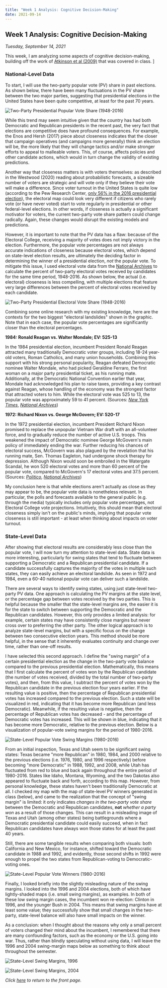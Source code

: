 ```yaml
---
title: "Week 1 Analysis: Cognitive Decision-Making"
date: 2021-09-14
---
```

## Week 1 Analysis: Cognitive Decision-Making
*Tuesday, September 14, 2021*

This week, I am analyzing some aspects of cognitive decision-making, building off the work of [Atkinson et al (2009)](https://scholar.harvard.edu/files/renos/files/atkinsonenoshill2009.pdf) that was covered in class.
]
### National-Level Data
To start, I will use the two-party popular vote (PV) share in past elections. As shown below, there have been many fluctuations in the PV share between the two major parties, suggesting that presidential elections in the United States have been quite competitive, at least for the past 70 years. 

![Two-Party Presidential Popular Vote Share (1948-2016)](https://yanxifang.github.io/Gov-1347/images/PV_national_historical.png)

While this trend may seem intuitive given that the country has had both Democratic and Republican presidents in the recent past, the very fact that elections are competitive does have profound consequences. For example, the Enos and Hersh (2017) piece about closeness indicates that the closer that campaign operatives (and campaigns more generally) think an election will be, the more likely that they will change tactics and/or make stronger efforts to appeal to malleable voters. This, of course, affects policies and other candidate actions, which would in turn change the validity of existing predictions.

Another way that closeness matters is with voters themselves: as described in the Westwood (2020) reading about probabilistic forecasts, a sizeable number of voters are strategic and will vote only if they believe their vote will make a difference. Since voter turnout in the United States is quite low (according to the Pew Research Center, [only 56% in the 2016 presidential election](https://www.pewresearch.org/fact-tank/2018/05/21/u-s-voter-turnout-trails-most-developed-countries/)), the electoral map could look very different if citizens who rarely vote (or have never voted) start to vote regularly in presidential or other federal-level elections. In other words, if closeness is actually a significant motivator for voters, the current two-party vote share pattern could change radically. Again, these changes would disrupt the existing models and predictions.

However, it is important to note that the PV data has a flaw: because of the Electoral College, receiving a majority of votes does not imply victory in the election. Furthermore, the popular vote percentages are not always accurate indications of closeness because electoral votes, which depend on state-level election results, are ultimately the deciding factor in determining the winner of a presidential election, *not* the popular vote. To mitigate this issue, I used electoral vote data from the [National Archives](https://www.archives.gov/electoral-college/results) to calculate the percent of two-party electoral votes received by candidates for the same time period, 1948-2016. As shown below, the actual (i.e. electoral) closeness is less compelling, with multiple elections that feature very large differences between the percent of electoral votes received by each candidate.

![Two-Party Presidential Electoral Vote Share (1948-2016)](https://yanxifang.github.io/Gov-1347/images/EV_national_historical.png)

Combining some online research with my existing knowledge, here are the contexts for the two biggest "electoral landslides" shown in the graphic. Note that in each case, the popular vote percentages are significantly closer than the electoral percentages.

**1984: Ronald Reagan vs. Walter Mondale; EV: 525-13**

In the 1984 presidential election, incumbent President Ronald Reagan attracted many traditionally Democratic voter groups, including 18-24 year-old voters, Roman Catholics, and many union households. Combining this support with his strong personal popularity, Reagan defeated Democratic nominee Walter Mondale, who had picked Geraldine Ferraro, the first woman on a major party presidential ticket, as his running mate. Additionally, at the Democratic National Convention earlier that year, Mondale had acknowledged his plan to raise taxes, providing a key contrast against Reagan, whose handling of the economy was the strongest factor that attracted voters to him. While the electoral vote was 525 to 13, the popular vote was approximately 59 to 41 percent.
(Sources: [*New York Times*](https://www.nytimes.com/1984/11/07/politics/reagan-wins-by-a-landslide-sweeping-at-least-48-states-gop-gains.html), [*National Archives*](https://www.archives.gov/electoral-college/1984))

**1972: Richard Nixon vs. George McGovern; EV: 520-17**

In the 1972 presidential election, incumbent President Richard Nixon promised to replace the unpopular Vietnam War draft with an all-volunteer force, and to gradually reduce the number of active U.S. troops. This weakened the impact of Democratic nominee George McGovern's main policy of immediately ending the war. Further reducing his chances of electoral success, McGovern was also plagued by the revelation that his running mate, Sen. Thomas Eagleton, had undergone shock therapy for depression. Although Nixon would soon be embroiled in the Watergate Scandal, he won 520 electoral votes and more than 60 percent of the popular vote, compared to McGovern's 17 electoral votes and 37.5 percent.
(Sources: [*Politico*](https://www.politico.com/story/2018/11/07/this-day-in-politics-november-7-963516), [*National Archives*](https://www.archives.gov/electoral-college/1972))

My conclusion here is that while elections aren't actually as close as they may appear to be, the popular vote data is nonetheless relevant. In particular, the polls and forecasts available to the general public (e.g. through the media) typically includes only popular vote percentages, not Electoral College vote projections. Intuitively, this should mean that electoral closeness simply isn't on the public's minds, implying that popular vote closeness is still important - at least when thinking about impacts on voter turnout.

### State-Level Data

After showing that electoral results are considerably less close than the popular vote, I will now turn my attention to state-level data. State data is more interesting, particularly for swing states that tend to fluctuate between supporting a Democratic and a Republican presidential candidate. If a candidate successfully captures the majority of the votes in multiple such states, they can easily achieve an electoral landslide. As seen in 1972 and 1984, even a 60-40 national popular vote can deliver such a landslide.

There are several ways to identify swing states, using just state-level two-party PV data. One approach is calculating the PV margins at the state level, or the percentage gap between votes received by the two parties. This is helpful because the smaller that the state-level margins are, the easier it is for the state to switch between supporting the Democratic and the Republican candidates. However, this only provides a limited analysis: for example, certain states may have consistently close margins but never cross over to preferring the other party. The other logical approach is to analyze state-level margins, but with a specific focus on the change between two consecutive election years. This method should be more helpful, in the sense that it inherently evaluates continuity and change over time, rather than one-off results.

I have selected this second approach. I define the "swing margin" of a certain presidential election as the change in the two-party vote balance compared to the previous presidential election. Mathematically, this means that I first calculate the percent of votes won by the Republican candidate (the number of votes received, divided by the total number of two-party votes), and then, from this value, I subtract the percent of votes won by the Republican candidate in the previous election four years earlier. If the resulting value is positive, then the percentage of Republican presidential votes has increased compared to the previous election. Such a state will be visualized in red, indicating that it has become more Republican (and less Democratic). Meanwhile, if the resulting value is negative, then the percentage of Republican votes has decreased - and the percentage of Democratic votes has increased. This will be shown in blue, indicating that it has become more Democratic, relative to the previous election. Below is a visualization of popular-vote swing margins for the period of 1980-2016.

![State-Level Popular Vote Swing Margins (1980-2016)](https://yanxifang.github.io/Gov-1347/images/PV_states_historical.png)

From an initial inspection, Texas and Utah seem to be significant swing states: Texas became "more Republican" in 1980, 1984, and 2000 relative to the previous elections (i.e. 1976, 1980, and 1996 respectively) before becoming "more Democratic" in 1988, 1992, and 2008, while Utah has fluctuated from red to blue and back again throughout the entire period of 1980-2016. States like Idaho, Montana, Wyoming, and the two Dakotas also appeared to fluctuate back and forth, according to this map. However, from personal knowledge, these states haven't been traditionally Democratic at all. I checked my map with the map of state-level PV winners generated in class (below), and came to the realization that the concept of "swing margin" is limited: it only indicates *changes in the two-party vote share* between the Democratic and Republican candidates, **not** *whether a party won* as a result of those changes. This can result in a misleading image of Texas and Utah (among other states) being battlegrounds where a Democratic presidential candidate could easily succeed, when in fact Republican candidates have always won those states for at least the past 40 years. 

Still, there are some tangible results when comparing both visuals: both California and New Mexico, for instance, shifted toward the Democratic candidate in 1988 and 1992, and evidently, those second shifts in 1992 were enough to propel the two states from Republican-voting to Democratic-voting ones.

![State-Level Popular Vote Winners (1980-2016)](https://yanxifang.github.io/Gov-1347/images/PV_win_states_historical.png)

Finally, I looked briefly into the slightly misleading nature of the swing margins. I looked into the 1996 and 2004 elections, both of which have lightly-shaded maps (i.e. small swing margins), as examples. In both of these low swing margin cases, the incumbent won re-election: Clinton in 1996, and the younger Bush in 2004. This means that swing margins have at least some value; they successfully show that small changes in the two-party, state-level balance will also have small impacts on the winner.

As a conclusion: when I thought about the reasons why only a small percent of voters changed their mind about the incumbent, I remembered that there are many confounding factors, such as the economy or the U.S. going into war. Thus, rather than blindly speculating without using data, I will leave the 1996 and 2004 swing-margin maps below as something to think about throughout the semester.

![State-Level Swing Margins, 1996](https://yanxifang.github.io/Gov-1347/images/1996_swing_margins.png)

![State-Level Swing Margins, 2004](https://yanxifang.github.io/Gov-1347/images/2004_swing_margins.png)

*Click [here](https://yanxifang.github.io/Gov-1372/) to return to the front page.*
